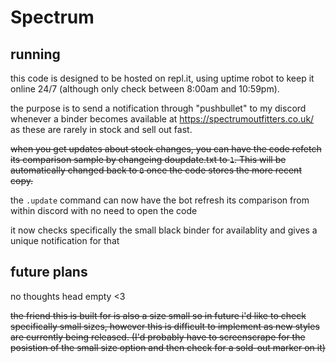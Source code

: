 # Spectrum

## running

this code is designed to be hosted on repl.it, using uptime robot to keep it online 24/7 (although only check between 8:00am and 10:59pm).

the purpose is to send a notification through "pushbullet" to my discord whenever a binder becomes available at https://spectrumoutfitters.co.uk/ as these are rarely in stock and sell out fast.

~~when you get updates about stock changes, you can have the code refetch its comparison sample by changeing doupdate.txt to `1`. This will be automatically changed back to `0` once the code stores the more recent copy.~~

the `.update` command can now have the bot refresh its comparison from within discord with no need to open the code

it now checks specifically the small black binder for availablity and gives a unique notification for that 

## future plans

no thoughts head empty <3

~~the friend this is built for is also a size small so in future i'd like to check specifically small sizes, however this is difficult to implement as new styles are currently being released. (I'd probably have to screenscrape for the posistion of the small size option and then check for a sold-out marker on it)~~